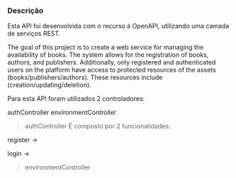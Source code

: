 
### Descrição
Esta API foi desenvolvida com o recurso à OpenAPI, utilizando uma camada de serviços REST.

The goal of this project is to create a web service for managing the availability of books. The system allows for the registration of books, authors, and publishers. Additionally, only registered and authenticated users on the platform have access to protected resources of the assets (books/publishers/authors). These resources include (creation/updating/deletion).

Para esta API foram utilizados 2 controladores:

authController
environmentController

> authController
É composto por 2 funcionalidades:

register -> 

login ->


> environmentController